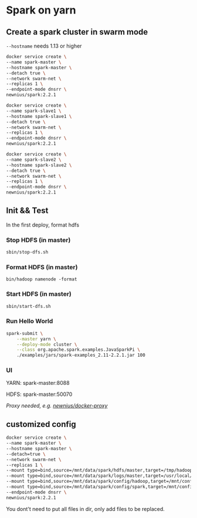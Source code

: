 # Spark on yarn

## Create a spark cluster in swarm mode

`--hostname` needs 1.13 or higher

```bash
docker service create \
--name spark-master \
--hostname spark-master \
--detach true \
--network swarm-net \
--replicas 1 \
--endpoint-mode dnsrr \
newnius/spark:2.2.1
```

```bash
docker service create \
--name spark-slave1 \
--hostname spark-slave1 \
--detach true \
--network swarm-net \
--replicas 1 \
--endpoint-mode dnsrr \
newnius/spark:2.2.1
```

```bash
docker service create \
--name spark-slave2 \
--hostname spark-slave2 \
--detach true \
--network swarm-net \
--replicas 1 \
--endpoint-mode dnsrr \
newnius/spark:2.2.1
```

## Init && Test

In the first deploy, format hdfs

### Stop HDFS (in master)
```bash
sbin/stop-dfs.sh
```

### Format HDFS (in master)
```
bin/hadoop namenode -format
```

### Start HDFS (in master)
```bash
sbin/start-dfs.sh
```

### Run Hello World
```bash
spark-submit \
	--master yarn \
	--deploy-mode cluster \
	--class org.apache.spark.examples.JavaSparkPi \
	./examples/jars/spark-examples_2.11-2.2.1.jar 100
```

### UI

YARN: spark-master:8088

HDFS: spark-master:50070

_Proxy needed, e.g. [newnius/docker-proxy](https://hub.docker.com/r/newnius/docker-proxy/)_

## customized config

```bash
docker service create \
--name spark-master \
--hostname spark-master \
--detach=true \
--network swarm-net \
--replicas 1 \
--mount type=bind,source=/mnt/data/spark/hdfs/master,target=/tmp/hadoop-root \
--mount type=bind,source=/mnt/data/spark/logs/master,target=/usr/local/hadoop/logs \
--mount type=bind,source=/mnt/data/spark/config/hadoop,target=/mnt/config/hadoop \
--mount type=bind,source=/mnt/data/spark/config/spark,target=/mnt/config/spark \
--endpoint-mode dnsrr \
newnius/spark:2.2.1
```

You dont't need to put all files in dir, only add files to be replaced.
